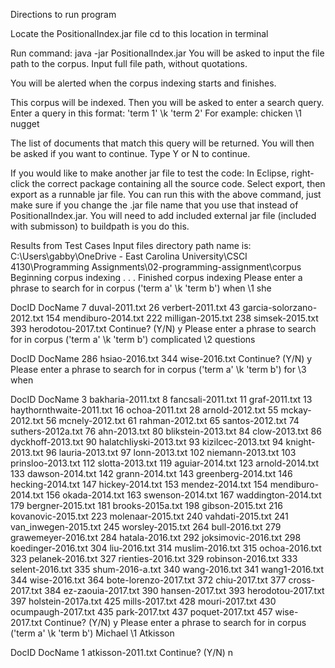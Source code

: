 Directions to run program

Locate the PositionalIndex.jar file
cd to this location in terminal

Run command: java -jar PositionalIndex.jar
You will be asked to input the file path to the corpus. Input full file path, without quotations.

You will be alerted when the corpus indexing starts and finishes.

This corpus will be indexed. Then you will be asked to enter a search query.
Enter a query in this format: 'term 1' \k 'term 2'
For example: chicken \1 nugget

The list of documents that match this query will be returned. You will then be asked if you want to continue.
Type Y or N to continue.

If you would like to make another jar file to test the code:
In Eclipse, right-click the correct package containing all the source code.
Select export, then export as a runnable jar file.
You can run this with the above command, just make sure if you change the .jar file name that you use that instead of PositionalIndex.jar.
You will need to add included external jar file (included with submisson) to buildpath is you do this.

Results from Test Cases
Input files directory path name is: C:\Users\gabby\OneDrive - East Carolina University\CSCI 4130\Programming Assignments\02-programming-assignment\corpus
Beginning corpus indexing . . .
Finished corpus indexing
Please enter a phrase to search for in corpus ('term a' \k 'term b')
when \1 she

DocID   DocName
7       duval-2011.txt
26      verbert-2011.txt
43      garcia-solorzano-2012.txt
154     mendiburo-2014.txt
222     milligan-2015.txt
238     simsek-2015.txt
393     herodotou-2017.txt
Continue? (Y/N)
y
Please enter a phrase to search for in corpus ('term a' \k 'term b')
complicated \2 questions

DocID   DocName
286     hsiao-2016.txt
344     wise-2016.txt
Continue? (Y/N)
y
Please enter a phrase to search for in corpus ('term a' \k 'term b')
for \3 when

DocID   DocName
3       bakharia-2011.txt
8       fancsali-2011.txt
11      graf-2011.txt
13      haythornthwaite-2011.txt
16      ochoa-2011.txt
28      arnold-2012.txt
55      mckay-2012.txt
56      mcnely-2012.txt
61      rahman-2012.txt
65      santos-2012.txt
74      suthers-2012a.txt
76      ahn-2013.txt
80      blikstein-2013.txt
84      clow-2013.txt
86      dyckhoff-2013.txt
90      halatchliyski-2013.txt
93      kizilcec-2013.txt
94      knight-2013.txt
96      lauria-2013.txt
97      lonn-2013.txt
102     niemann-2013.txt
103     prinsloo-2013.txt
112     slotta-2013.txt
119     aguiar-2014.txt
123     arnold-2014.txt
133     dawson-2014.txt
142     grann-2014.txt
143     greenberg-2014.txt
146     hecking-2014.txt
147     hickey-2014.txt
153     mendez-2014.txt
154     mendiburo-2014.txt
156     okada-2014.txt
163     swenson-2014.txt
167     waddington-2014.txt
179     bergner-2015.txt
181     brooks-2015a.txt
198     gibson-2015.txt
216     kovanovic-2015.txt
223     molenaar-2015.txt
240     vahdati-2015.txt
241     van_inwegen-2015.txt
245     worsley-2015.txt
264     bull-2016.txt
279     grawemeyer-2016.txt
284     hatala-2016.txt
292     joksimovic-2016.txt
298     koedinger-2016.txt
304     liu-2016.txt
314     muslim-2016.txt
315     ochoa-2016.txt
323     pelanek-2016.txt
327     rienties-2016.txt
329     robinson-2016.txt
333     selent-2016.txt
335     shum-2016-a.txt
340     wang-2016.txt
341     wang1-2016.txt
344     wise-2016.txt
364     bote-lorenzo-2017.txt
372     chiu-2017.txt
377     cross-2017.txt
384     ez-zaouia-2017.txt
390     hansen-2017.txt
393     herodotou-2017.txt
397     holstein-2017a.txt
425     mills-2017.txt
428     mouri-2017.txt
430     ocumpaugh-2017.txt
435     park-2017.txt
437     poquet-2017.txt
457     wise-2017.txt
Continue? (Y/N)
y
Please enter a phrase to search for in corpus ('term a' \k 'term b')
Michael \1 Atkisson

DocID   DocName
1       atkisson-2011.txt
Continue? (Y/N)
n
